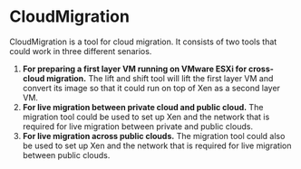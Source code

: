 # CloudMigration
CloudMigration is a tool for cloud migration. It consists of two tools that could work in three different senarios.
1. **For preparing a first layer VM running on VMware ESXi for cross-cloud migration.** The lift and shift tool will lift the first layer VM and convert its image so that it could run on top of Xen as a second layer VM.
2. **For live migration between private cloud and public cloud.** The migration tool could be used to set up Xen and the network that is required for live migration between private and public clouds.
2. **For live migration across public clouds.** The migration tool could also be used to set up Xen and the network that is required for live migration between public clouds.
